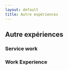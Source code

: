```yaml
---
layout: default
title: Autre expériences
---
```

## Autre expériences
### Service work


### Work Experience 



